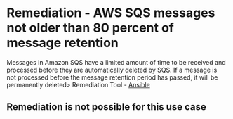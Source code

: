 # Remediation - AWS SQS messages not older than 80 percent of message retention
Messages in Amazon SQS have a limited amount of time to be received and processed before they are automatically deleted by SQS. If a message is not processed before the message retention period has passed, it will be permanently deleted> Remediation Tool   - [Ansible](https://www.ansible.com/)


## Remediation is not possible for this use case